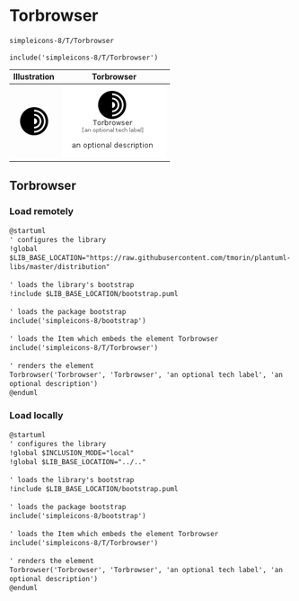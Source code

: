 # Torbrowser


```text
simpleicons-8/T/Torbrowser
```

```text
include('simpleicons-8/T/Torbrowser')
```



| Illustration | Torbrowser |
| :---: | :---: |
| ![illustration for Illustration](../../simpleicons-8/T/Torbrowser.png) | ![illustration for Torbrowser](../../simpleicons-8/T/Torbrowser.Local.png) |




## Torbrowser

### Load remotely
```plantuml
@startuml
' configures the library
!global $LIB_BASE_LOCATION="https://raw.githubusercontent.com/tmorin/plantuml-libs/master/distribution"

' loads the library's bootstrap
!include $LIB_BASE_LOCATION/bootstrap.puml

' loads the package bootstrap
include('simpleicons-8/bootstrap')

' loads the Item which embeds the element Torbrowser
include('simpleicons-8/T/Torbrowser')

' renders the element
Torbrowser('Torbrowser', 'Torbrowser', 'an optional tech label', 'an optional description')
@enduml
```

### Load locally
```plantuml
@startuml
' configures the library
!global $INCLUSION_MODE="local"
!global $LIB_BASE_LOCATION="../.."

' loads the library's bootstrap
!include $LIB_BASE_LOCATION/bootstrap.puml

' loads the package bootstrap
include('simpleicons-8/bootstrap')

' loads the Item which embeds the element Torbrowser
include('simpleicons-8/T/Torbrowser')

' renders the element
Torbrowser('Torbrowser', 'Torbrowser', 'an optional tech label', 'an optional description')
@enduml
```

